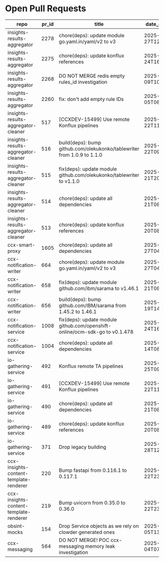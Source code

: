 # Open Pull Requests
repo | pr_id | title | date_created | url | author | ci_status
---|---|---|---|---|---|---
insights-results-aggregator | 2278 | chore(deps): update module go.yaml.in/yaml/v2 to v3 | 2025-09-27T12:24:01Z | https://github.com/RedHatInsights/insights-results-aggregator/pull/2278 | app/red-hat-konflux | failed
insights-results-aggregator | 2275 | chore(deps): update konflux references | 2025-09-24T16:41:37Z | https://github.com/RedHatInsights/insights-results-aggregator/pull/2275 | app/red-hat-konflux | failed
insights-results-aggregator | 2268 | DO NOT MERGE redis empty rules_id investigation | 2025-09-09T10:22:37Z | https://github.com/RedHatInsights/insights-results-aggregator/pull/2268 | Jakub007d | failed
insights-results-aggregator | 2260 | fix: don't add empty rule IDs | 2025-09-05T08:18:51Z | https://github.com/RedHatInsights/insights-results-aggregator/pull/2260 | juandspy | ok
insights-results-aggregator-cleaner | 517 | [CCXDEV-15499] Use remote Konflux pipelines | 2025-09-22T11:29:32Z | https://github.com/RedHatInsights/insights-results-aggregator-cleaner/pull/517 | ikerreyes | failed
insights-results-aggregator-cleaner | 516 | build(deps): bump github.com/olekukonko/tablewriter from 1.0.9 to 1.1.0 | 2025-09-22T09:38:48Z | https://github.com/RedHatInsights/insights-results-aggregator-cleaner/pull/516 | app/dependabot | failed
insights-results-aggregator-cleaner | 515 | fix(deps): update module github.com/olekukonko/tablewriter to v1.1.0 | 2025-09-21T20:25:50Z | https://github.com/RedHatInsights/insights-results-aggregator-cleaner/pull/515 | app/red-hat-konflux | failed
insights-results-aggregator-cleaner | 514 | chore(deps): update all dependencies | 2025-09-21T08:31:52Z | https://github.com/RedHatInsights/insights-results-aggregator-cleaner/pull/514 | app/red-hat-konflux | failed
insights-results-aggregator-cleaner | 513 | chore(deps): update konflux references | 2025-09-20T08:43:30Z | https://github.com/RedHatInsights/insights-results-aggregator-cleaner/pull/513 | app/red-hat-konflux | failed
ccx-smart-proxy | 1605 | chore(deps): update all dependencies | 2025-09-27T04:19:09Z | https://github.com/RedHatInsights/insights-results-smart-proxy/pull/1605 | app/red-hat-konflux | failed
ccx-notification-writer | 664 | chore(deps): update module go.yaml.in/yaml/v2 to v3 | 2025-09-27T04:23:50Z | https://github.com/RedHatInsights/ccx-notification-writer/pull/664 | app/red-hat-konflux | failed
ccx-notification-writer | 658 | fix(deps): update module github.com/ibm/sarama to v1.46.1 | 2025-09-21T08:26:55Z | https://github.com/RedHatInsights/ccx-notification-writer/pull/658 | app/red-hat-konflux | failed
ccx-notification-writer | 656 | build(deps): bump github.com/IBM/sarama from 1.45.2 to 1.46.1 | 2025-09-19T14:06:52Z | https://github.com/RedHatInsights/ccx-notification-writer/pull/656 | app/dependabot | failed
ccx-notification-service | 1008 | fix(deps): update module github.com/openshift-online/ocm-sdk-go to v0.1.478 | 2025-09-24T16:42:53Z | https://github.com/RedHatInsights/ccx-notification-service/pull/1008 | app/red-hat-konflux | failed
ccx-notification-service | 1004 | chore(deps): update all dependencies | 2025-09-14T08:24:33Z | https://github.com/RedHatInsights/ccx-notification-service/pull/1004 | app/red-hat-konflux | failed
io-gathering-service | 492 | Konflux remote TA pipelines | 2025-09-25T09:43:37Z | https://github.com/RedHatInsights/insights-operator-gathering-conditions-service/pull/492 | ikerreyes | failed
io-gathering-service | 491 | [CCXDEV-15499] Use remote Konflux pipelines | 2025-09-22T11:39:14Z | https://github.com/RedHatInsights/insights-operator-gathering-conditions-service/pull/491 | ikerreyes | failed
io-gathering-service | 490 | chore(deps): update all dependencies | 2025-09-21T08:49:32Z | https://github.com/RedHatInsights/insights-operator-gathering-conditions-service/pull/490 | app/red-hat-konflux | failed
io-gathering-service | 489 | chore(deps): update konflux references | 2025-09-20T08:43:25Z | https://github.com/RedHatInsights/insights-operator-gathering-conditions-service/pull/489 | app/red-hat-konflux | failed
io-gathering-service | 371 | Drop legacy building | 2025-03-28T12:35:04Z | https://github.com/RedHatInsights/insights-operator-gathering-conditions-service/pull/371 | ikerreyes | failed
ccx-insights-content-template-renderer | 220 | Bump fastapi from 0.116.1 to 0.117.1 | 2025-09-22T23:06:07Z | https://github.com/RedHatInsights/insights-content-template-renderer/pull/220 | app/dependabot | failed
ccx-insights-content-template-renderer | 219 | Bump uvicorn from 0.35.0 to 0.36.0 | 2025-09-22T23:06:02Z | https://github.com/RedHatInsights/insights-content-template-renderer/pull/219 | app/dependabot | failed
obsint-mocks | 154 | Drop Service objects as we rely on clowder generated ones | 2025-09-05T13:57:45Z | https://github.com/RedHatInsights/obsint-mocks/pull/154 | ikerreyes | ok
ccx-messaging | 564 | DO NOT MERGE! POC ccx-messaging memory leak investigation | 2025-08-04T07:55:03Z | https://github.com/RedHatInsights/insights-ccx-messaging/pull/564 | Jakub007d | failed

